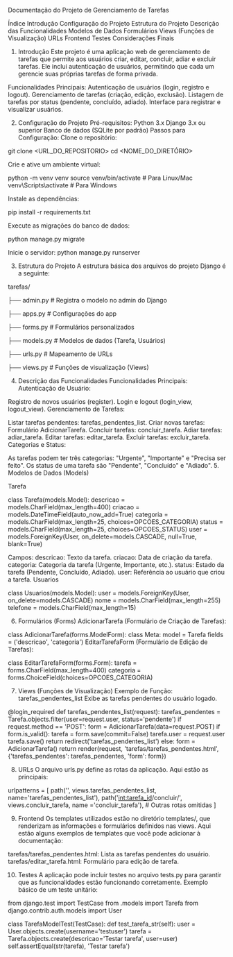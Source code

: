 Documentação do Projeto de Gerenciamento de Tarefas

Índice
Introdução
Configuração do Projeto
Estrutura do Projeto
Descrição das Funcionalidades
Modelos de Dados
Formulários
Views (Funções de Visualização)
URLs
Frontend
Testes
Considerações Finais

1. Introdução
Este projeto é uma aplicação web de gerenciamento de tarefas que permite aos usuários criar, editar, concluir, adiar e excluir tarefas. Ele inclui autenticação de usuários, permitindo que cada um gerencie suas próprias tarefas de forma privada.

Funcionalidades Principais:
Autenticação de usuários (login, registro e logout).
Gerenciamento de tarefas (criação, edição, exclusão).
Listagem de tarefas por status (pendente, concluído, adiado).
Interface para registrar e visualizar usuários.

2. Configuração do Projeto
Pré-requisitos:
Python 3.x
Django 3.x ou superior
Banco de dados (SQLite por padrão)
Passos para Configuração:
Clone o repositório:

git clone <URL_DO_REPOSITORIO>
cd <NOME_DO_DIRETÓRIO>

Crie e ative um ambiente virtual:

python -m venv venv
source venv/bin/activate  # Para Linux/Mac
venv\Scripts\activate  # Para Windows

Instale as dependências:

pip install -r requirements.txt

Execute as migrações do banco de dados:


python manage.py migrate

Inicie o servidor:
python manage.py runserver

3. Estrutura do Projeto
A estrutura básica dos arquivos do projeto Django é a seguinte:

tarefas/

├── admin.py               # Registra o modelo no admin do Django

├── apps.py                # Configurações do app

├── forms.py               # Formulários personalizados

├── models.py              # Modelos de dados (Tarefa, Usuários)

├── urls.py                # Mapeamento de URLs

├── views.py               # Funções de visualização (Views)


4. Descrição das Funcionalidades
Funcionalidades Principais:
Autenticação de Usuário:

Registro de novos usuários (register).
Login e logout (login_view, logout_view).
Gerenciamento de Tarefas:

Listar tarefas pendentes: tarefas_pendentes_list.
Criar novas tarefas: Formulário AdicionarTarefa.
Concluir tarefas: concluir_tarefa.
Adiar tarefas: adiar_tarefa.
Editar tarefas: editar_tarefa.
Excluir tarefas: excluir_tarefa.
Categorias e Status:

As tarefas podem ter três categorias: "Urgente", "Importante" e "Precisa ser feito".
Os status de uma tarefa são "Pendente", "Concluído" e "Adiado".
5. Modelos de Dados (Models)

Tarefa

class Tarefa(models.Model):
    descricao = models.CharField(max_length=400)
    criacao = models.DateTimeField(auto_now_add=True)
    categoria = models.CharField(max_length=25, choices=OPCOES_CATEGORIA)
    status = models.CharField(max_length=25, choices=OPCOES_STATUS)
    user = models.ForeignKey(User, on_delete=models.CASCADE, null=True, blank=True)

Campos:
descricao: Texto da tarefa.
criacao: Data de criação da tarefa.
categoria: Categoria da tarefa (Urgente, Importante, etc.).
status: Estado da tarefa (Pendente, Concluído, Adiado).
user: Referência ao usuário que criou a tarefa.
Usuarios


class Usuarios(models.Model):
    user = models.ForeignKey(User, on_delete=models.CASCADE)
    nome = models.CharField(max_length=255)
    telefone = models.CharField(max_length=15)


6. Formulários (Forms)
AdicionarTarefa (Formulário de Criação de Tarefas):


class AdicionarTarefa(forms.ModelForm):
    class Meta:
        model = Tarefa
        fields = ('descricao', 'categoria')
EditarTarefaForm (Formulário de Edição de Tarefas):


class EditarTarefaForm(forms.Form):
    tarefa = forms.CharField(max_length=400)
    categoria = forms.ChoiceField(choices=OPCOES_CATEGORIA)


7. Views (Funções de Visualização)
Exemplo de Função: tarefas_pendentes_list
Exibe as tarefas pendentes do usuário logado.

@login_required
def tarefas_pendentes_list(request):
    tarefas_pendentes = Tarefa.objects.filter(user=request.user, status='pendente')
    if request.method == 'POST':
        form = AdicionarTarefa(data=request.POST)
        if form.is_valid():
            tarefa = form.save(commit=False)
            tarefa.user = request.user
            tarefa.save()
            return redirect('tarefas_pendentes_list')
    else:
        form = AdicionarTarefa()
    return render(request, 'tarefas/tarefas_pendentes.html', {'tarefas_pendentes': tarefas_pendentes, 'form': form})


8. URLs
O arquivo urls.py define as rotas da aplicação. Aqui estão as principais:

urlpatterns = [
    path('', views.tarefas_pendentes_list, name='tarefas_pendentes_list'),
    path('<int:tarefa_id>/concluir/', views.concluir_tarefa, name ='concluir_tarefa'),
    # Outras rotas omitidas
]

9. Frontend
Os templates utilizados estão no diretório templates/, que renderizam as informações e formulários definidos nas views. Aqui estão alguns exemplos de templates que você pode adicionar à documentação:

tarefas/tarefas_pendentes.html: Lista as tarefas pendentes do usuário.
tarefas/editar_tarefa.html: Formulário para edição de tarefa.

10. Testes
A aplicação pode incluir testes no arquivo tests.py para garantir que as funcionalidades estão funcionando corretamente. Exemplo básico de um teste unitário:

from django.test import TestCase
from .models import Tarefa
from django.contrib.auth.models import User

class TarefaModelTest(TestCase):
    def test_tarefa_str(self):
        user = User.objects.create(username='testuser')
        tarefa = Tarefa.objects.create(descricao='Testar tarefa', user=user)
        self.assertEqual(str(tarefa), 'Testar tarefa')



